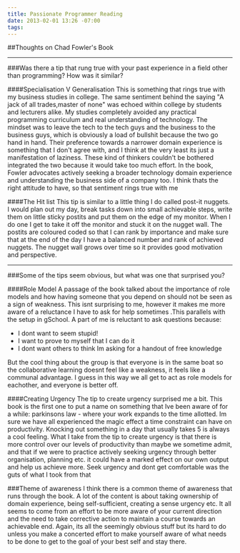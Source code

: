 ```yaml
---
title: Passionate Programmer Reading
date: 2013-02-01 13:26 -07:00
tags:
---
```


##Thoughts on Chad Fowler's Book
***

###Was there a tip that rung true with your past experience in a field other than programming? How was it similar?

####Specialisation V Generalisation
This is something that rings true with my business studies in college. The same sentiment behind the saying "A jack of all trades,master of none" was echoed within college by students and lecturers alike. My studies completely avoided any practical programming curriculum and real understanding of technology. The mindset was to leave the tech to the tech guys and the business to the business guys, which is obviously a load of bullshit because the two go hand in hand. Their preference towards a narrower domain experience is something that I don't agree with, and I think at the very least its just a manifestation of laziness. These kind of thinkers couldn't be bothered integrated the two because it would take too much effort. In the book, Fowler advocates actively seeking a broader technology domain experience and understanding the business side of a company too. I think thats the right attitude to have, so that sentiment rings true with me

####The Hit list
This tip is similar to a little thing I do called post-it nuggets. I would plan out my day, break tasks down into small achievable steps, write them on little sticky postits and put them on the edge of my monitor. When I do one I get to take it off the monitor and stuck it on the nugget wall. The postits are coloured coded so that I can rank by importance and make sure that at the end of the day I have a balanced number and rank of achieved nuggets. The nugget wall grows over time so it provides good motivation and perspective.

***

###Some of the tips seem obvious, but what was one that surprised you?

####Role Model
A passage of the book talked about the importance of role models and how having someone that you depend on should not be seen as a sign of weakness. This isnt surprising to me, however it makes me more aware of a reluctance I have to ask for help sometimes .This parallels with the setup in gSchool. A part of me is reluctant to ask questions because:

* I dont want to seem stupid!
* I want to prove to myself that I can do it
* I dont want others to think Im asking for a handout of free knowledge

But the cool thing about the group is that everyone is in the same boat so the collaborative learning doesnt feel like a weakness, it feels like a communal advantage. I guess in this way we all get to act as role models for eachother, and everyone is better off. 

####Creating Urgency
The tip to create urgency surprised me a bit. This book is the first one to put a name on something that Ive been aware of for a while: parkinsons law - where your work expands to the time allotted. Im sure we have all experienced the magic effect a time constraint can have on productivity. Knocking out something in a day that usually takes 5 is always a cool feeling. What I take from the tip to create urgency is that there is more control over our levels of productivity than maybe we sometime admit, and that if we were to practice actively seeking urgency through better organisation, planning etc. it could have a marked effect on our own output and help us achieve more. Seek urgency and dont get comfortable was the guts of what I took from that

###Theme of awareness
I think there is a common theme of awareness that runs through the book. A lot of the content is about taking ownership of domain experience, being self-sufficient, creating a sense urgency etc. It all seems to come from an effort to be more aware of your current direction and the need to take corrective action to maintain a course towards an achievable end. Again, its all the seemingly obvious stuff but its hard to do unless you make a concerted effort to make yourself aware of what needs to be done to get to the goal of your best self and stay there.